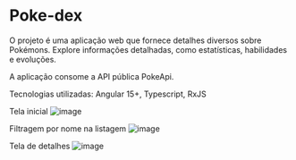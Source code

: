 # Poke-dex
O projeto é uma aplicação web que fornece detalhes diversos sobre Pokémons. Explore informações detalhadas, como estatísticas, habilidades e evoluções.

A aplicação consome a API pública PokeApi.

Tecnologias utilizadas: Angular 15+, Typescript, RxJS

Tela inicial
![image](https://github.com/alexrossoni/Poke-dex/assets/103969200/1b902616-f674-4439-9178-262d6e81b7aa)

Filtragem por nome na listagem
![image](https://github.com/alexrossoni/Poke-dex/assets/103969200/131e2f25-e33b-4705-971e-0ca2e170794a)

Tela de detalhes
![image](https://github.com/alexrossoni/Poke-dex/assets/103969200/a3f857d8-58db-4767-b011-4a3154b1721c)
